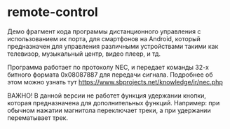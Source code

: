 # remote-control
Демо фрагмент кода программы дистанционного управления с использованием ик порта, для смартфонов на Android, который предназначен для управления различными устройствами такими как телевизор, музыкальный центр, видео плеер, и тд.

Программа работает по протоколу NEC, и передает команды 32-х битного формата 0x08087887 для передачи сигнала. Подробнее об этом можно узнать тут https://www.sbprojects.net/knowledge/ir/nec.php

ВАЖНО! В данной версии не работет функция удержании кнопки, которая предназначена для дополнительных функций. Например: при обычном нажатии магнитола переключает треки, а при удержании перематывает трек.


